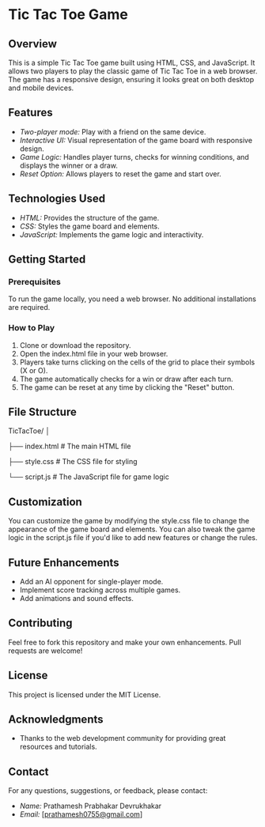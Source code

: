 # Tic Tac Toe Game

## Overview
This is a simple Tic Tac Toe game built using HTML, CSS, and JavaScript. It allows two players to play the classic game of Tic Tac Toe in a web browser. The game has a responsive design, ensuring it looks great on both desktop and mobile devices.

## Features
- *Two-player mode:* Play with a friend on the same device.
- *Interactive UI:* Visual representation of the game board with responsive design.
- *Game Logic:* Handles player turns, checks for winning conditions, and displays the winner or a draw.
- *Reset Option:* Allows players to reset the game and start over.

## Technologies Used
- *HTML:* Provides the structure of the game.
- *CSS:* Styles the game board and elements.
- *JavaScript:* Implements the game logic and interactivity.

## Getting Started

### Prerequisites
To run the game locally, you need a web browser. No additional installations are required.

### How to Play
1. Clone or download the repository.
2. Open the index.html file in your web browser.
3. Players take turns clicking on the cells of the grid to place their symbols (X or O).
4. The game automatically checks for a win or draw after each turn.
5. The game can be reset at any time by clicking the "Reset" button.

## File Structure

TicTacToe/
│

├── index.html        # The main HTML file

├── style.css         # The CSS file for styling

└── script.js         # The JavaScript file for game logic


## Customization
You can customize the game by modifying the style.css file to change the appearance of the game board and elements. You can also tweak the game logic in the script.js file if you'd like to add new features or change the rules.

## Future Enhancements
- Add an AI opponent for single-player mode.
- Implement score tracking across multiple games.
- Add animations and sound effects.

## Contributing
Feel free to fork this repository and make your own enhancements. Pull requests are welcome!

## License
This project is licensed under the MIT License.

## Acknowledgments
- Thanks to the web development community for providing great resources and tutorials.

## Contact
For any questions, suggestions, or feedback, please contact:

- *Name:* Prathamesh Prabhakar Devrukhakar
- *Email:* [prathamesh0755@gmail.com]



